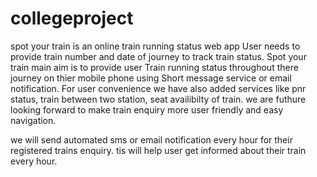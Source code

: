 # collegeproject
spot your train is an online train running status web app
User needs to provide train number and date of journey to track train status.
Spot your train main aim is to provide user Train running status throughout there journey on thier mobile phone using Short message service or email notification.
For user convenience we have also added services like pnr status, train between two station, seat availibilty of train.
we are futhure looking forward to make train enquiry more user friendly and easy navigation.

we will send automated sms or email notification every hour for their registered trains enquiry. tis will help user get informed about their train every hour.
